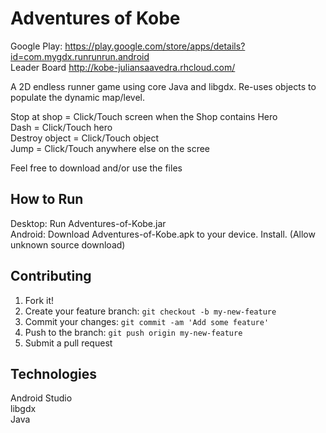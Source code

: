 # Adventures of Kobe
Google Play: https://play.google.com/store/apps/details?id=com.mygdx.runrunrun.android    
Leader Board http://kobe-juliansaavedra.rhcloud.com/    

A 2D endless runner game  using core Java and libgdx.
Re-uses objects to populate the dynamic map/level.

Stop at shop = Click/Touch screen when the Shop contains Hero  
Dash = Click/Touch hero  
Destroy object = Click/Touch object  
Jump = Click/Touch anywhere else on the scree

Feel free to download and/or use the files

## How to Run
Desktop: Run Adventures-of-Kobe.jar  
Android: Download Adventures-of-Kobe.apk to your device. Install. (Allow unknown source download)

## Contributing
1. Fork it!
2. Create your feature branch: `git checkout -b my-new-feature`
3. Commit your changes: `git commit -am 'Add some feature'`
4. Push to the branch: `git push origin my-new-feature`
5. Submit a pull request

## Technologies
Android Studio  
libgdx  
Java  
